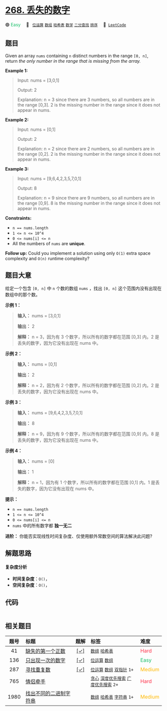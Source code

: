 # [268. 丢失的数字](https://leetcode.com/problems/missing-number)

🟢 <font color=#15bd66>Easy</font>&emsp; 🔖&ensp; [`位运算`](/leetcode/outline/tag/bit-manipulation.md) [`数组`](/leetcode/outline/tag/array.md) [`哈希表`](/leetcode/outline/tag/hash-table.md) [`数学`](/leetcode/outline/tag/math.md) [`二分查找`](/leetcode/outline/tag/binary-search.md) [`排序`](/leetcode/outline/tag/sorting.md)&emsp; 🔗&ensp;[`LeetCode`](https://leetcode.com/problems/missing-number)

## 题目

Given an array `nums` containing `n` distinct numbers in the range `[0, n]`,
return _the only number in the range that is missing from the array._



**Example 1:**

> Input: nums = [3,0,1]
> 
> Output: 2
> 
> Explanation: n = 3 since there are 3 numbers, so all numbers are in the range [0,3]. 2 is the missing number in the range since it does not appear in nums.

**Example 2:**

> Input: nums = [0,1]
> 
> Output: 2
> 
> Explanation: n = 2 since there are 2 numbers, so all numbers are in the range [0,2]. 2 is the missing number in the range since it does not appear in nums.

**Example 3:**

> Input: nums = [9,6,4,2,3,5,7,0,1]
> 
> Output: 8
> 
> Explanation: n = 9 since there are 9 numbers, so all numbers are in the range [0,9]. 8 is the missing number in the range since it does not appear in nums.

**Constraints:**

  * `n == nums.length`
  * `1 <= n <= 10^4`
  * `0 <= nums[i] <= n`
  * All the numbers of `nums` are **unique**.



**Follow up:** Could you implement a solution using only `O(1)` extra space
complexity and `O(n)` runtime complexity?


## 题目大意

给定一个包含 `[0, n]` 中 `n` 个数的数组 `nums` ，找出 `[0, n]` 这个范围内没有出现在数组中的那个数。



**示例 1：**

> 
> 
> 
> 
> 
> **输入：** nums = [3,0,1]
> 
> **输出：** 2
> 
> **解释：** n = 3，因为有 3 个数字，所以所有的数字都在范围 [0,3] 内。2 是丢失的数字，因为它没有出现在 nums 中。

**示例 2：**

> 
> 
> 
> 
> 
> **输入：** nums = [0,1]
> 
> **输出：** 2
> 
> **解释：** n = 2，因为有 2 个数字，所以所有的数字都在范围 [0,2] 内。2 是丢失的数字，因为它没有出现在 nums 中。

**示例 3：**

> 
> 
> 
> 
> 
> **输入：** nums = [9,6,4,2,3,5,7,0,1]
> 
> **输出：** 8
> 
> **解释：** n = 9，因为有 9 个数字，所以所有的数字都在范围 [0,9] 内。8 是丢失的数字，因为它没有出现在 nums 中。

**示例 4：**

> 
> 
> 
> 
> 
> **输入：** nums = [0]
> 
> **输出：** 1
> 
> **解释：** n = 1，因为有 1 个数字，所以所有的数字都在范围 [0,1] 内。1 是丢失的数字，因为它没有出现在 nums 中。



**提示：**

  * `n == nums.length`
  * `1 <= n <= 10^4`
  * `0 <= nums[i] <= n`
  * `nums` 中的所有数字都 **独一无二**



**进阶：** 你能否实现线性时间复杂度、仅使用额外常数空间的算法解决此问题?


## 解题思路

#### 复杂度分析

- **时间复杂度**：`O()`，
- **空间复杂度**：`O()`，

## 代码

```javascript

```

## 相关题目

<!-- prettier-ignore -->
| 题号 | 标题 | 题解 | 标签 | 难度 |
| :------: | :------ | :------: | :------ | :------ |
| 41 | [缺失的第一个正数](https://leetcode.com/problems/first-missing-positive) | [[✓]](/leetcode/problem/0041.md) |  [`数组`](/leetcode/outline/tag/array.md) [`哈希表`](/leetcode/outline/tag/hash-table.md) | <font color=#ff334b>Hard</font> |
| 136 | [只出现一次的数字](https://leetcode.com/problems/single-number) | [[✓]](/leetcode/problem/0136.md) |  [`位运算`](/leetcode/outline/tag/bit-manipulation.md) [`数组`](/leetcode/outline/tag/array.md) | <font color=#15bd66>Easy</font> |
| 287 | [寻找重复数](https://leetcode.com/problems/find-the-duplicate-number) | [[✓]](/leetcode/problem/0287.md) |  [`位运算`](/leetcode/outline/tag/bit-manipulation.md) [`数组`](/leetcode/outline/tag/array.md) [`双指针`](/leetcode/outline/tag/two-pointers.md) `1+` | <font color=#ffb800>Medium</font> |
| 765 | [情侣牵手](https://leetcode.com/problems/couples-holding-hands) |  |  [`贪心`](/leetcode/outline/tag/greedy.md) [`深度优先搜索`](/leetcode/outline/tag/depth-first-search.md) [`广度优先搜索`](/leetcode/outline/tag/breadth-first-search.md) `2+` | <font color=#ff334b>Hard</font> |
| 1980 | [找出不同的二进制字符串](https://leetcode.com/problems/find-unique-binary-string) |  |  [`数组`](/leetcode/outline/tag/array.md) [`哈希表`](/leetcode/outline/tag/hash-table.md) [`字符串`](/leetcode/outline/tag/string.md) `1+` | <font color=#ffb800>Medium</font> |

<style>
.blue {
    background-color: #096dd9;
    padding: 0.25rem 0.5rem;
    margin: 0;
    font-size: 0.85em;
    border-radius: 3px;
    color: white;
    font-weight: 500;
}
table th:first-of-type { width: 10%; }
table th:nth-of-type(2) { width: 35%; }
table th:nth-of-type(3) { width: 10%; }
table th:nth-of-type(4) { width: 35%; }
table th:nth-of-type(5) { width: 10%; }
</style>
